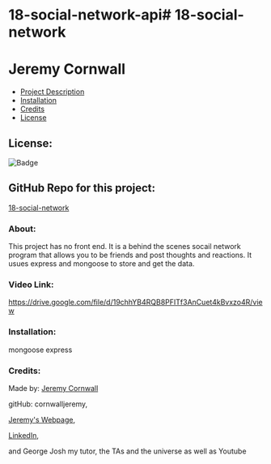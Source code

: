 # 18-social-network-api# **18-social-network**
  # Jeremy Cornwall

  * [Project Description](#about)
  * [Installation](#installation)
  * [Credits](#credits)
  * [License](#license)
  
  ## License: 
  ![Badge](https://img.shields.io/badge/License-Bat_Signal-red)
  
  ## GitHub Repo for this project:
  [18-social-network](https://github.com/cornwalljeremy/18-social-network)

  ### About:
  This project has no front end. It is a behind the scenes socail network program that allows you to be friends and post thoughts and reactions. It usues express and mongoose to store and get the data. 

  ### Video Link:
  https://drive.google.com/file/d/19chhYB4RQB8PFITf3AnCuet4kBvxzo4R/view

  ### Installation:
  mongoose express

  ### Credits:
  Made by: 
  [Jeremy Cornwall](cornwall.jeremy@gmail.com)

  gitHub: cornwalljeremy,

  [Jeremy's Webpage](https://cornwalljeremy.github.io/cornwall-portfolio),

  [LinkedIn](https://www.linkedin.com/in/jeremy-cornwall-a9698448/),

   and George Josh my tutor, the TAs and the universe as well as Youtube  
  
  
  
  
  
  
  


